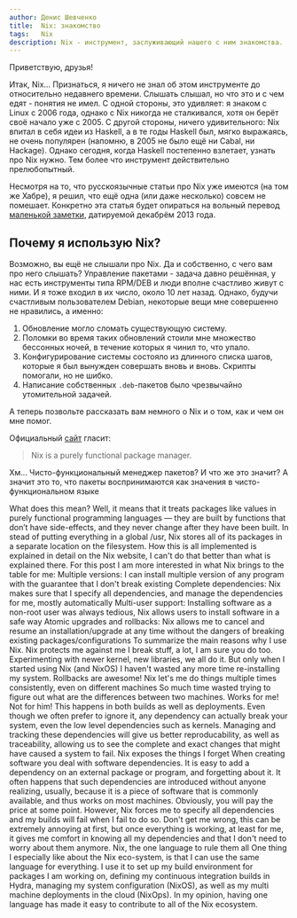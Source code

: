 ```yaml
---
author: Денис Шевченко
title:  Nix: знакомство
tags:   Nix
description: Nix - инструмент, заслуживающий нашего с ним знакомства.
---
```


Приветствую, друзья!

Итак, Nix... Признаться, я ничего не знал об этом инструменте до относительно недавнего времени. Слышать слышал, но что это и с чем едят - понятия не имел. С одной стороны, это удивляет: я знаком с Linux с 2006 года, однако с Nix никогда не сталкивался, хотя он берёт своё начало уже с 2005. С другой стороны, ничего удивительного: Nix впитал в себя идеи из Haskell, а в те годы Haskell был, мягко выражаясь, не очень популярен (напомню, в 2005 не было ещё ни Cabal, ни Hackage). Однако сегодня, когда Haskell постепенно взлетает, узнать про Nix нужно. Тем более что инструмент действительно прелюбопытный.

Несмотря на то, что русскоязычные статьи про Nix уже имеются (на том же Хабре), я решил, что ещё одна (или даже несколько) совсем не помешает. Конкретно эта статья будет опираться на вольный перевод [маленькой заметки](http://nixer.ghost.io/why/), датируемой декабрём 2013 года.

## Почему я использую Nix?

Возможно, вы ещё не слышали про Nix. Да и собственно, с чего вам про него слышать? Управление пакетами - задача давно решённая, у нас есть инструменты типа RPM/DEB и люди вполне счастливо живут с ними. И я тоже входил в их число, около 10 лет назад. Однако, будучи счастливым пользователем Debian, некоторые вещи мне совершенно не нравились, а именно:

1. Обновление могло сломать существующую систему.
2. Поломки во время таких обновлений стоили мне множество бессонных ночей, в течение которых я чинил то, что упало.
3. Конфигурирование системы состояло из длинного списка шагов, которые я был вынужден совершать вновь и вновь. Скрипты помогали, но не шибко.
4. Написание собственных `.deb`-пакетов было чрезвычайно утомительной задачей.

А теперь позвольте рассказать вам немного о Nix и о том, как и чем он мне помог.

Официальный [сайт](http://nixos.org/nix/) гласит:

> Nix is a purely functional package manager.

Хм... Чисто-функциональный менеджер пакетов? И что же это значит? А значит это то, что пакеты воспринимаются как значения в чисто-функциональном языке



What does this mean? Well, it means that it treats packages like values in purely functional programming languages — they are built by functions that don’t have side-effects, and they never change after they have been built. In stead of putting everything in a global /usr, Nix stores all of its packages in a separate location on the filesystem. How this is all implemented is explained in detail on the Nix website, I can't do that better than what is explained there. For this post I am more interested in what Nix brings to the table for me:
Multiple versions: I can install multiple version of any program with the guarantee that I don't break existing
Complete dependencies: Nix makes sure that I specify all dependencies, and manage the dependencies for me, mostly automatically
Multi-user support: Installing software as a non-root user was always tedious, Nix allows users to install software in a safe way
Atomic upgrades and rollbacks: Nix allows me to cancel and resume an installation/upgrade at any time without the dangers of breaking existing packages/configurations
To summarize the main reasons why I use Nix.
Nix protects me against me
I break stuff, a lot, I am sure you do too. Experimenting with newer kernel, new libraries, we all do it. But only when I started using Nix (and NixOS) I haven't wasted any more time re-installing my system. Rollbacks are awesome!
Nix let's me do things multiple times consistently, even on different machines
So much time wasted trying to figure out what are the differences between two machines. Works for me! Not for him! This happens in both builds as well as deployments. Even though we often prefer to ignore it, any dependency can actually break your system, even the low level dependencies such as kernels. Managing and tracking these dependencies will give us better reproducability, as well as traceability, allowing us to see the complete and exact changes that might have caused a system to fail.
Nix exposes the things I forget
When creating software you deal with software dependencies. It is easy to add a dependency on an external package or program, and forgetting about it. It often happens that such dependencies are introduced without anyone realizing, usually, because it is a piece of software that is commonly available, and thus works on most machines. Obviously, you will pay the price at some point. However, Nix forces me to specify all dependencies and my builds will fail when I fail to do so. Don't get me wrong, this can be extremely annoying at first, but once everything is working, at least for me, it gives me comfort in knowing all my dependencies and that I don't need to worry about them anymore.
Nix, the one language to rule them all
One thing I especially like about the Nix eco-system, is that I can use the same language for everything. I use it to set up my build environment for packages I am working on, defining my continuous integration builds in Hydra, managing my system configuration (NixOS), as well as my multi machine deployments in the cloud (NixOps).
In my opinion, having one language has made it easy to contribute to all of the Nix ecosystem.
